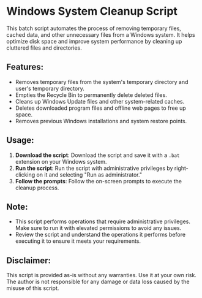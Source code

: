 # Windows System Cleanup Script

This batch script automates the process of removing temporary files, cached data, and other unnecessary files from a Windows system. It helps optimize disk space and improve system performance by cleaning up cluttered files and directories.

## Features:
- Removes temporary files from the system's temporary directory and user's temporary directory.
- Empties the Recycle Bin to permanently delete deleted files.
- Cleans up Windows Update files and other system-related caches.
- Deletes downloaded program files and offline web pages to free up space.
- Removes previous Windows installations and system restore points.

## Usage:
1. **Download the script**: Download the script and save it with a `.bat` extension on your Windows system.
2. **Run the script**: Run the script with administrative privileges by right-clicking on it and selecting "Run as administrator."
3. **Follow the prompts**: Follow the on-screen prompts to execute the cleanup process.

## Note:
- This script performs operations that require administrative privileges. Make sure to run it with elevated permissions to avoid any issues.
- Review the script and understand the operations it performs before executing it to ensure it meets your requirements.

## Disclaimer:
This script is provided as-is without any warranties. Use it at your own risk. The author is not responsible for any damage or data loss caused by the misuse of this script.
